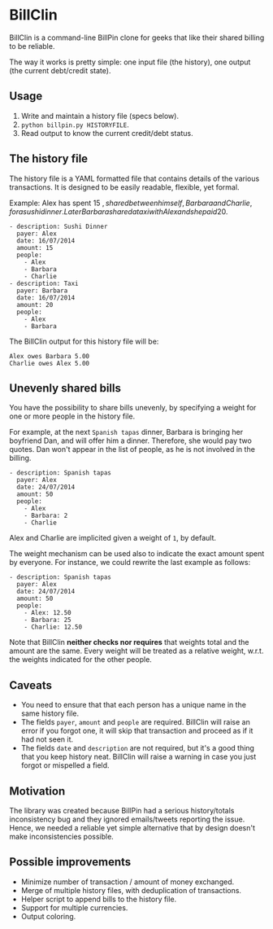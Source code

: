 # BillClin

BillClin is a command-line BillPin clone for geeks that like their shared billing to be reliable.

The way it works is pretty simple: one input file (the history), one output (the current debt/credit state).

## Usage

1. Write and maintain a history file (specs below).
2. `python billpin.py HISTORYFILE`.
3. Read output to know the current credit/debt status.

## The history file

The history file is a YAML formatted file that contains details of the various transactions. It is designed to be easily readable, flexible, yet formal.

Example: Alex has spent 15 $, shared between himself, Barbara and Charlie, for a sushi dinner. Later Barbara shared a taxi with Alex and she paid 20$.

	- description: Sushi Dinner
	  payer: Alex
	  date: 16/07/2014
	  amount: 15
	  people:
	    - Alex
	    - Barbara
	    - Charlie
	- description: Taxi
	  payer: Barbara
	  date: 16/07/2014
	  amount: 20
	  people:
	    - Alex
	    - Barbara


The BillClin output for this history file will be:

	Alex owes Barbara 5.00
	Charlie owes Alex 5.00

## Unevenly shared bills

You have the possibility to share bills unevenly, by specifying a weight for one or more people in the history file.

For example, at the next `Spanish tapas` dinner, Barbara is bringing her boyfriend Dan, and will offer him a dinner. Therefore, she would pay two quotes. Dan won't appear in the list of people, as he is not involved in the billing.

	- description: Spanish tapas
	  payer: Alex
	  date: 24/07/2014
	  amount: 50
	  people:
	    - Alex
	    - Barbara: 2
	    - Charlie
			
Alex and Charlie are implicited given a weight of `1`, by default.

The weight mechanism can be used also to indicate the exact amount spent by everyone. For instance, we could rewrite the last example as follows:

	- description: Spanish tapas
	  payer: Alex
	  date: 24/07/2014
	  amount: 50
	  people:
	    - Alex: 12.50
	    - Barbara: 25
	    - Charlie: 12.50

Note that BillClin **neither checks nor requires** that weights total and the amount are the same. Every weight will be treated as a relative weight, w.r.t. the weights indicated for the other people.


## Caveats

- You need to ensure that that each person has a unique name in the same history file.
- The fields `payer`, `amount` and `people` are required. BillClin will raise an error if you forgot one, it will skip that transaction and proceed as if it had not seen it.
- The fields `date` and `description` are not required, but it's a good thing that you keep history neat. BillClin will raise a warning in case you just forgot or mispelled a field.


## Motivation

The library was created because BillPin had a serious history/totals inconsistency bug and they ignored emails/tweets reporting the issue. Hence, we needed a reliable yet simple alternative that by design doesn't make inconsistencies possible.

## Possible improvements

- Minimize number of transaction / amount of money exchanged.
- Merge of multiple history files, with deduplication of transactions.
- Helper script to append bills to the history file.
- Support for multiple currencies.
- Output coloring.
